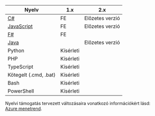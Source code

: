 |Nyelv                                 |1.x         |2.x|
|-----------------------------------------|------------|---|
|[C#](../articles/azure-functions/functions-reference-csharp.md)|FE|Előzetes verzió|
|[JavaScript](../articles/azure-functions/functions-reference-node.md)|FE|Előzetes verzió|
|[F#](../articles/azure-functions/functions-reference-fsharp.md)|FE||
|[Java](../articles/azure-functions/functions-reference-java.md)||Előzetes verzió|
|Python              |Kísérleti||
|PHP                 |Kísérleti||
|TypeScript          |Kísérleti||
|Kötegelt (.cmd, .bat)  |Kísérleti||
|Bash                |Kísérleti||
|PowerShell          |Kísérleti||

Nyelvi támogatás tervezett változásaira vonatkozó információkért lásd: [Azure menetrend](https://azure.microsoft.com/roadmap/?tag=functions).